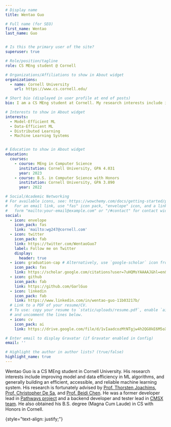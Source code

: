 ```yaml
---
# Display name
title: Wentao Guo

# Full name (for SEO)
first_name: Wentao
last_name: Guo


# Is this the primary user of the site?
superuser: true

# Role/position/tagline
role: CS MEng student @ Cornell

# Organizations/Affiliations to show in About widget
organizations:
  - name: Cornell University
    url: https://www.cs.cornell.edu/

# Short bio (displayed in user profile at end of posts)
bio: I am a CS MEng student at Cornell. My research interests include improving model and data efficiency in ML algorithms, and generally building an efficient, accessible, and reliable machine learning system.

# Interests to show in About widget
interests:
  - Model-Efficient ML
  - Data-Efficient ML
  - Distributed Learning
  - Machine Learning Systems


# Education to show in About widget
education:
  courses:
    - course: MEng in Computer Science
      institution: Cornell University, GPA 4.031
      year: 2023
    - course: B.S. in Computer Science with Honors
      institution: Cornell University, GPA 3.890
      year: 2022

# Social/Academic Networking
# For available icons, see: https://wowchemy.com/docs/getting-started/page-builder/#icons
#   For an email link, use "fas" icon pack, "envelope" icon, and a link in the
#   form "mailto:your-email@example.com" or "/#contact" for contact widget.
social:
  - icon: envelope
    icon_pack: fas
    link: 'mailto:wg247@cornell.com'
  - icon: twitter
    icon_pack: fab
    link: https://twitter.com/WentaoGuo7
    label: Follow me on Twitter
    display:
      header: true
  - icon: graduation-cap # Alternatively, use `google-scholar` icon from `ai` icon pack
    icon_pack: fas
    link: https://scholar.google.com/citations?user=7uHQMsYAAAAJ&hl=en&oi=ao
  - icon: github
    icon_pack: fab
    link: https://github.com/GarlGuo
  - icon: linkedin
    icon_pack: fab
    link: https://www.linkedin.com/in/wentao-guo-11b03217b/
  # Link to a PDF of your resume/CV.
  # To use: copy your resume to `static/uploads/resume.pdf`, enable `ai` icons in `params.yaml`,
  # and uncomment the lines below.
  - icon: cv
    icon_pack: ai
    link: https://drive.google.com/file/d/1vIaadcozMtNTgjw4h2QG0kE6M5oXZW9X

# Enter email to display Gravatar (if Gravatar enabled in Config)
email: ''

# Highlight the author in author lists? (true/false)
highlight_name: true
---
```


Wentao Guo is a CS MEng student in Cornell University. His research interests include improving model and data efficiency in ML algorithms, and generally building an efficient, accessible, and reliable machine learning system. His research is fortunately advised by [Prof. Thorsten Joachims](https://www.cs.cornell.edu/people/tj/), [Prof. Christopher De Sa](https://www.cs.cornell.edu/~cdesa/), and [Prof. Beidi Chen](https://www.andrew.cmu.edu/user/beidic/). He was a former developer lead in [Pathways project](https://pathways.cornell.edu/) and a backend developer and tester lead in [CMSX team](https://www.cs.cornell.edu/Projects/cms/cmsx/). He also obtained his B.S. degree (Magna Cum Laude) in CS with Honors in Cornell.

{style="text-align: justify;"}
